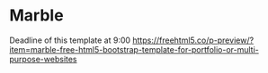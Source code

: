 # Marble
Deadline of this template at 9:00
https://freehtml5.co/p-preview/?item=marble-free-html5-bootstrap-template-for-portfolio-or-multi-purpose-websites
